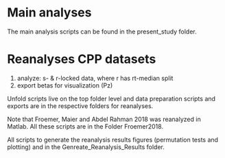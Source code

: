 # Main analyses

The main analysis scripts can be found in the present_study folder.


# Reanalyses CPP datasets

1) analyze: s- & r-locked data, where r has rt-median split
2) export betas for visualization (Pz)

Unfold scripts live on the top folder level and data preparation scripts and exports are in the respective folders for reanalyses. 


Note that Froemer, Maier and Abdel Rahman 2018 was reanalyzed in Matlab. All these scripts are in the Folder Froemer2018.

All scripts to generate the reanalysis results figures (permutation tests and plotting) and in the Genreate_Reanalysis_Results folder.
